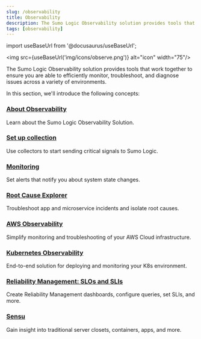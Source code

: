 ```yaml
---
slug: /observability
title: Observability
description: The Sumo Logic Observability solution provides tools that work together to ensure you are able to efficiently monitor, troubleshoot, and diagnose issues across a variety of environments.
tags: [observability]
---
```


import useBaseUrl from '@docusaurus/useBaseUrl';

<img src={useBaseUrl('img/icons/observe.png')} alt="icon" width="75"/>

The Sumo Logic Observability solution provides tools that work together to ensure you are able to efficiently monitor, troubleshoot, and diagnose issues across a variety of environments. 

In this section, we'll introduce the following concepts:


<div className="box-wrapper" markdown="1">
<div className="box box1 card">
  <div className="container">
  <h3><a href="/docs/observability/about">About Observability</a></h3>
  <p>Learn about the Sumo Logic Observability Solution.</p>
  </div>
</div>
<div className="box box2 card">
  <div className="container">
  <h3><a href="/docs/observability/set-up-collection">Set up collection</a></h3>
  <p>Use collectors to start sending critical signals to Sumo Logic.</p>
  </div>
</div>
    <div className="box box3 card">
      <div className="container">
      <h3><a href="/docs/observability/monitoring">Monitoring</a></h3>
      <p>Set alerts that notify you about system state changes.</p>
      </div>
    </div>
    <div className="box box4 card">
      <div className="container">
      <h3><a href="/docs/observability/root-cause-explorer">Root Cause Explorer</a></h3>
      <p>Troubleshoot app and microservice incidents and isolate root causes.</p>
      </div>
    </div>
    <div className="box box5 card">
      <div className="container">
      <h3><a href="/docs/observability/aws">AWS Observability</a></h3>
      <p>Simplify monitoring and troubleshooting of your AWS Cloud infrastructure.</p>
      </div>
    </div>
    <div className="box box6 card">
      <div className="container">
      <h3><a href="/docs/observability/kubernetes">Kubernetes Observability</a></h3>
      <p>End-to-end solution for deploying and monitoring your K8s environment.</p>
      </div>
    </div>
    <div className="box box7 card">
      <div className="container">
      <h3><a href="/docs/observability/reliability-management-slo">Reliability Management: SLOs and SLIs</a></h3>
      <p>Create Reliability Management dashboards, configure queries, set SLIs, and more.</p>
      </div>
    </div>
    <div className="box box8 card">
      <div className="container">
      <h3><a href="https://docs.sensu.io/sensu-go/latest/">Sensu</a></h3>
      <p>Gain insight into traditional server closets, containers, apps, and more.</p>
      </div>
    </div>
  </div>
